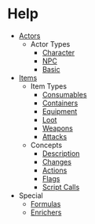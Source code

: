 # Help

- [Actors](Help/Actors)
  - Actor Types
    - [Character](Help/Actors/Character)
    - [NPC](Help/Actors/NPC)
    - [Basic](Help/Actors/Basic)
- [Items](Help/Items)
  - Item Types
    - [Consumables](Help/Items/Consumables)
    - [Containers](Help/Items/Containers)
    - [Equipment](Help/Items/Equipment)
    - [Loot](/Help/Items/Loot)
    - [Weapons](Help/Items/Weapons)
    - [Attacks](Help/Items/Attacks)
  - Concepts
    - [Description](Help/Items/Description)
    - [Changes](Help/Items/Changes)
    - [Actions](Help/Items/Actions)
    - [Flags](Help/Items/Flags)
    - [Script Calls](Help/Items/Script-Calls)
- Special
  - [Formulas](Help/Formulas)
  - [Enrichers](Help/Enrichers)
